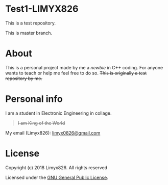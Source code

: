 # Test1-LIMYX826
This is a test repository.


This is master branch.

# About
This is a personal project made by me a *newbie* in C++ coding. 
For anyone wants to teach or help me feel free to do so.
~~This is originally a test repository by me.~~

# Personal info
I am a student in Electronic Engineering in collage.
> ~~I am King of the World~~ 

My email (Limyx826): [limyx0826@gmail.com](limyx0826@gmail.com)

# License
Copyright (c) 2018 Limyx826. All rights reserved

Licensed under the [GNU General Public License](LICENSE).
